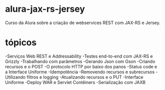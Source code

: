 # alura-jax-rs-jersey
Curso da Alura sobre a criação de webservices REST com JAX-RS e Jersey.

# tópicos

-Serviços Web REST e Addressability
-Testes end-to-end com JAX-RS e Grizzly
-Trabalhando com parâmetros
-Gerando Json com Gson
-Criando recursos e o POST
-O protocolo HTTP por baixo dos panos
-Status code e a Interface Uniforme
-Idempotência
-Removendo recursos e subrecursos
-Utilizando filtros e logging
-Atualizando recursos e o PUT
-Interface Uniforme
-Deploy WAR e Servlet Contêiners
-Serialização com JAXB
